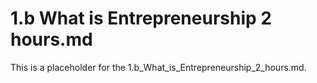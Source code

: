 # 1.b What is Entrepreneurship 2 hours.md

This is a placeholder for the 1.b_What_is_Entrepreneurship_2_hours.md.